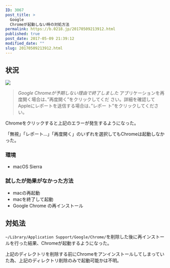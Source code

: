 ```yaml
---
ID: 3067
post_title: >
  Google
  Chromeが起動しない時の対処方法
permalink: https://b.0218.jp/20170509213912.html
published: true
post_date: 2017-05-09 21:39:12
modified_date: ""
slug: 20170509213912.html
---
```

<!--more-->

## 状況
![](https://i.imgur.com/EtFmBdc.png)

> *Google Chromeが予期しない理由で終了しました*
> アプリケーションを再度開く場合は、”再度開く”をクリックしてくだ
> さい。詳細を確認してAppleにレポートを送信する場合は、”レポー
> ト”をクリックしてください。

Chromeをクリックすると上記のエラーが発生するようになった。

「無視」「レポート…」「再度開く」のいずれを選択してもChromeは起動しなかった。

### 環境

* macOS Sierra

### 試したが効果がなかった方法

* macの再起動
* macを終了して起動
* Google Chrome の再インストール

## 対処法

`~/Library/Application Support/Google/Chrome/`を削除した後に再インストールを行った結果、Chromeが起動するようになった。

上記のディレクトリを削除する前にChromeをアンインストールしてしまっていた為、上記のディレクトリ削除のみで起動可能かは不明。